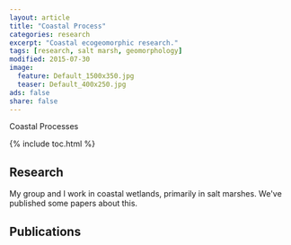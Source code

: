```yaml
---
layout: article
title: "Coastal Process"
categories: research
excerpt: "Coastal ecogeomorphic research."
tags: [research, salt marsh, geomorphology]
modified: 2015-07-30
image:
  feature: Default_1500x350.jpg
  teaser: Default_400x250.jpg
ads: false
share: false
---
```


Coastal Processes

{% include toc.html %}

## Research

  My group and I work in coastal wetlands, primarily in salt marshes. We've published some papers about this. 
  
  
## Publications

